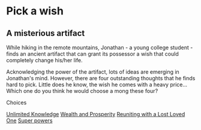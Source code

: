 # Pick a wish 
## A misterious artifact
While hiking in the remote mountains, Jonathan - a young college student - finds an ancient artifact that can grant its possessor a wish that could completely change his/her life.

Acknowledging the power of the artifact, lots of ideas are emerging in Jonathan's mind. However, there are four outstanding thoughts that he finds hard to pick. Little does he know, the wish he comes with a heavy price... Which one do you think he would choose a mong these four?

Choices

[Unlimited Knowledge](choice-1.md)
[Wealth and Prosperity](choice-2.md)
[Reuniting with a Lost Loved One](choice-3.md)
[Super powers](choice-4.md)
